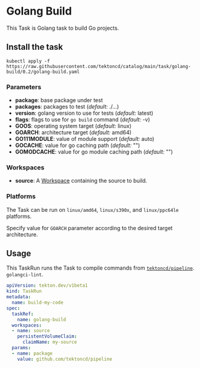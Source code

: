 # Golang Build

This Task is Golang task to build Go projects.

## Install the task

```
kubectl apply -f https://raw.githubusercontent.com/tektoncd/catalog/main/task/golang-build/0.2/golang-build.yaml

```


### Parameters

* **package**: base package under test
* **packages**: packages to test (_default:_ ./...)
* **version**: golang version to use for tests (_default:_ latest)
* **flags**: flags to use for `go build` command (_default:_ -v)
* **GOOS**: operating system target (_default:_ linux)
* **GOARCH**: architecture target (_default:_ amd64)
* **GO111MODULE**: value of module support (_default:_ auto)
* **GOCACHE**: value for go caching path (_default:_ "")
* **GOMODCACHE**: value for go module caching path (_default:_ "")

### Workspaces

* **source**: A [Workspace](https://github.com/tektoncd/pipeline/blob/main/docs/workspaces.md) containing the source to build.

### Platforms

The Task can be run on `linux/amd64`, `linux/s390x`,  and `linux/ppc64le` platforms.

Specify value for `GOARCH` parameter according to the desired target architecture.

## Usage

This TaskRun runs the Task to compile commands from
[`tektoncd/pipeline`](https://github.com/tektoncd/pipeline).
`golangci-lint`.

```yaml
apiVersion: tekton.dev/v1beta1
kind: TaskRun
metadata:
  name: build-my-code
spec:
  taskRef:
    name: golang-build
  workspaces:
  - name: source
    persistentVolumeClaim:
      claimName: my-source
  params:
  - name: package
    value: github.com/tektoncd/pipeline
```

